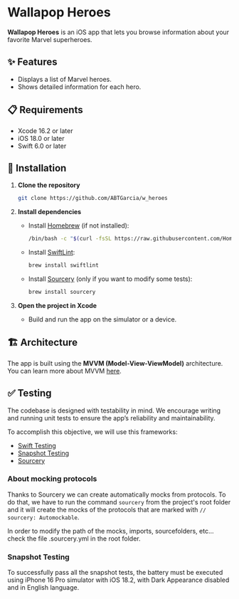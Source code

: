 # Wallapop Heroes

**Wallapop Heroes** is an iOS app that lets you browse information about your favorite Marvel superheroes.

## ✨ Features

- Displays a list of Marvel heroes.
- Shows detailed information for each hero.

## 📋 Requirements

- Xcode 16.2 or later  
- iOS 18.0 or later  
- Swift 6.0 or later  

## 🚀 Installation

1. **Clone the repository**
    ```bash
    git clone https://github.com/ABTGarcia/w_heroes
    ```

2. **Install dependencies**
    - Install [Homebrew](https://brew.sh) (if not installed):
      ```bash
      /bin/bash -c "$(curl -fsSL https://raw.githubusercontent.com/Homebrew/install/HEAD/install.sh)"
      ```

    - Install [SwiftLint](https://github.com/realm/SwiftLint):
      ```bash
      brew install swiftlint
      ```

    - Install [Sourcery](https://github.com/krzysztofzablocki/Sourcery) (only if you want to modify some tests):
      ```bash
      brew install sourcery
      ```

3. **Open the project in Xcode**
    - Build and run the app on the simulator or a device.

## 🏗 Architecture

The app is built using the **MVVM (Model-View-ViewModel)** architecture.  
You can learn more about MVVM [here](https://www.hackingwithswift.com/books/ios-swiftui/introducing-mvvm-into-your-swiftui-project).

## ✅ Testing

The codebase is designed with testability in mind. We encourage writing and running unit tests to ensure the app’s reliability and maintainability.

To accomplish this objective, we will use this frameworks:
- [Swift Testing](https://developer.apple.com/documentation/testing)
- [Snapshot Testing](https://github.com/pointfreeco/swift-snapshot-testing)
- [Sourcery](https://github.com/krzysztofzablocki/Sourcery)

### About mocking protocols

Thanks to Sourcery we can create automatically mocks from protocols. To do that, we have to run the command ```sourcery``` from the project's root folder and it will create the mocks of the protocols that are marked with ```// sourcery: Automockable```.

In order to modify the path of the mocks, imports, sourcefolders, etc... check the file .sourcery.yml in the root folder.

### Snapshot Testing
To successfully pass all the snapshot tests, the battery must be executed using iPhone 16 Pro simulator with iOS 18.2, with Dark Appearance disabled and in English language.